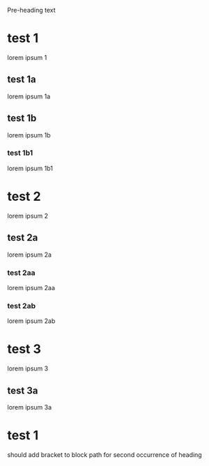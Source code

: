 Pre-heading text

# test 1
lorem ipsum 1

## test 1a
lorem ipsum 1a

## test 1b
lorem ipsum 1b

### test 1b1
lorem ipsum 1b1

# test 2
lorem ipsum 2

## test 2a
lorem ipsum 2a

### test 2aa
lorem ipsum 2aa

### test 2ab
lorem ipsum 2ab

# test 3
lorem ipsum 3

## test 3a
lorem ipsum 3a

# test 1
should add bracket to block path for second occurrence of heading